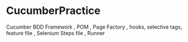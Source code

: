 # CucumberPractice
Cucumber BDD Framework , POM , Page Factory , hooks, selective tags, feature file , Selenium Steps file , Runner
